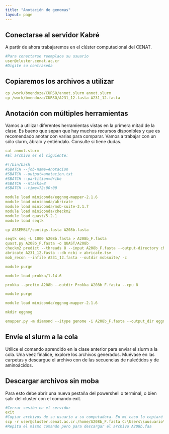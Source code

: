 ```yaml
---
title: "Anotación de genomas"
layout: page
---
```

## Conectarse al servidor Kabré
A partir de ahora trabajaremos en el clúster computacional del CENAT.
```yml
#Para conectarse reemplace su usuario
user@cluster.cenat.ac.cr
#Digite su contraseña
```
## Copiaremos los archivos a utilizar
```yml
cp /work/bmendoza/CURSO/annot.slurm annot.slurm
cp /work/bmendoza/CURSO/A231_12.fasta A231_12.fasta
```

## Anotación con múltiples herramientas 
Vamos a utilizar diferentes herramientas vistas en la primera mitad de la clase. Es bueno que sepan que hay muchos recursos disponibles y que es recomendado anotar con varias para comparar. Vamos a trabajar con un sólo slurm, ábralo y entiéndalo. Consulte si tiene dudas. 
```yml
cat annot.slurm
#El archivo es el siguiente:

#!/bin/bash
#SBATCH --job-name=Anotacion
#SBATCH --output=anotacion.txt
#SBATCH --partition=dribe
#SBATCH --ntasks=8
#SBATCH --time=72:00:00

module load miniconda/eggnog-mapper-2.1.6
module load miniconda/abricate
module load miniconda/mob-suite-3.1.7
module load miniconda/checkm2
module load quast/5.2.1
module load seqtk

cp ASSEMBLY/contigs.fasta A208b.fasta

seqtk seq -L 1000 A208b.fasta > A208b_F.fasta
quast.py A208b_F.fasta -o QUAST/A208b
checkm2 predict --threads 8 --input A208b_F.fasta --output-directory checkm2
abricate A231_12.fasta --db ncbi > abricate.tsv
mob_recon --infile A231_12.fasta --outdir mobsuite/ -c

module purge

module load prokka/1.14.6

prokka --prefix A208b --outdir Prokka A208b_F.fasta --cpu 8

module purge

module load miniconda/eggnog-mapper-2.1.6

mkdir eggnog

emapper.py -m diamond --itype genome -i A208b_F.fasta --output_dir eggnog/ --cpu 8 -o A208b
```
## Envíe el slurm a la cola
Utilice el comando aprendido en la clase anterior para enviar el slurm a la cola. Una veez finalice, explore los archivos generados. Muévase en las carpetas y descargue el archivo con de las secuencias de nuleótidos y de aminoácidos.

## Descargar archivos sin moba
Para esto debe abrir una nueva pestaña del powershell o terminal, o bien salir del cluster con el comando exit.
```yml
#Cerrar sesión en el servidor
exit
#Copiar archivos de su usuario a su computadora. En mi caso lo copiaré a la carpeta Documents
scp -r user@cluster.cenat.ac.cr:/home/A208b_F.fasta C:\Users\suusuario\Documents
#Repita el mismo comando pero para descargar el archivo A208b.faa
```
